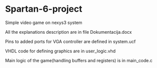 # Spartan-6-project
Simple video game on nexys3 system

All the explanations description are in file Dokumentacija.docx

Pins to added ports for VGA controller are defined in system.ucf

VHDL code for defining graphics are in user_logic.vhd

Main logic of the game(handling buffers and registers) is in main_code.c



